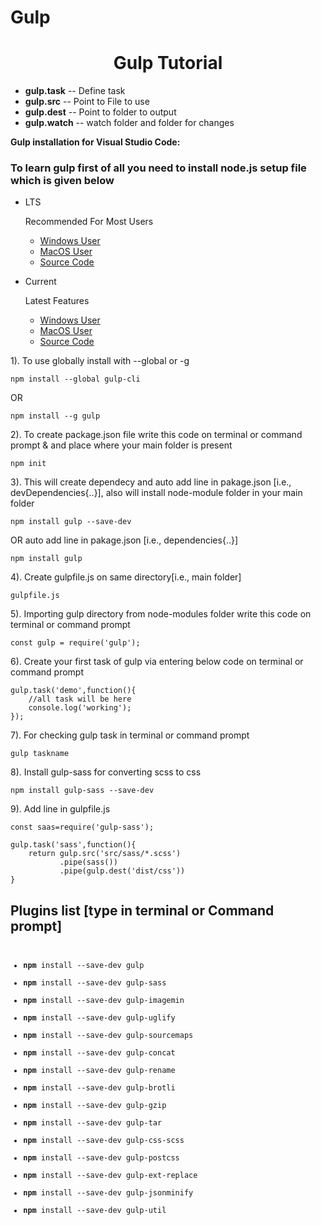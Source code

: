 # Gulp

<h1><center>Gulp Tutorial</center></h1>
<ul>
<li><strong> gulp.task</strong> -- Define task</li>
<li><strong> gulp.src</strong> -- Point to File to use</li>
<li><strong> gulp.dest</strong> -- Point to folder to output</li>
<li><strong> gulp.watch</strong> -- watch folder and folder for changes</li>
</ul>
<strong>Gulp installation for Visual Studio Code:</strong>
<h3>To learn gulp first of all you need to install node.js setup file which is given below</h3>
<ul>
<li><p>LTS</p><p>Recommended For Most Users</p>
<ul><li><a href="https://nodejs.org/dist/v8.11.4/node-v8.11.4-x64.msi" target="_blank" title="Install Node.js official Windows Version">Windows User</a></li>
<li><a href="https://nodejs.org/dist/v8.11.4/node-v8.11.4.pkg" target="_blank" title="Install Node.js official Windows Version">MacOS User</a></li>
<li><a href="https://nodejs.org/dist/v8.11.4/node-v8.11.4.tar.gz" target="_blank" title="Install Node.js official Windows Version">Source Code</a></li>
</ul></li>
<li><p>Current</p><p>Latest Features</p>
<ul><li><a href="https://nodejs.org/dist/v10.9.0/node-v10.9.0-x64.msi" target="_blank" title="Install Node.js official Windows Version">Windows User</a></li>
<li><a href="https://nodejs.org/dist/v10.9.0/node-v10.9.0.pkg" target="_blank" title="Install Node.js official Windows Version">MacOS User</a></li>
<li><a href="https://nodejs.org/dist/v10.9.0/node-v10.9.0.tar.gz" target="_blank" title="Install Node.js official Windows Version">Source Code</a></li>
</ul></li>
</ul>

1). To use globally install with --global or -g
<pre><code>npm install --global gulp-cli</code></pre>
OR
<pre><code>npm install --g gulp</code></pre>

2). To create package.json file write this code on terminal or command prompt & and place where your main folder is present
<pre><code>npm init</code></pre>

3). This will create dependecy and auto add line in pakage.json [i.e., devDependencies{..}], also will install node-module folder in your main folder
<pre><code>npm install gulp --save-dev</code></pre>
OR auto add line in pakage.json [i.e., dependencies{..}]
<pre><code>npm install gulp</code></pre>
4). Create gulpfile.js on same directory[i.e., main folder]
<pre><code>gulpfile.js</code></pre>

5). Importing gulp directory from node-modules folder write this code on terminal or command prompt
<pre><code>const gulp = require('gulp');</code></pre>

6). Create your first task of gulp via entering below code on terminal or command prompt

<pre><code>gulp.task('demo',function(){
	//all task will be here
	console.log('working');
});
</code></pre>

7). For checking gulp task in terminal or command prompt 
<pre><code>gulp taskname</code></pre>

8). Install gulp-sass for converting scss to css
<pre><code>npm install gulp-sass --save-dev</code></pre>

9). Add line in gulpfile.js
<pre><code>const saas=require('gulp-sass');</code></pre>


<pre><code>gulp.task('sass',function(){
    return gulp.src('src/sass/*.scss')
           .pipe(sass())
           .pipe(gulp.dest('dist/css'))
}</code></pre>

<h2><strong>Plugins list [type in terminal or Command prompt]</strong></h2>
<pre><code><ul>
<li><strong>npm</strong> install --save-dev gulp</li>
<li><strong>npm</strong> install --save-dev gulp-sass</li>
<li><strong>npm</strong> install --save-dev gulp-imagemin</li>
<li><strong>npm</strong> install --save-dev gulp-uglify</li>
<li><strong>npm</strong> install --save-dev gulp-sourcemaps</li>
<li><strong>npm</strong> install --save-dev gulp-concat</li>
<li><strong>npm</strong> install --save-dev gulp-rename</li>
<li><strong>npm</strong> install --save-dev gulp-brotli</li>
<li><strong>npm</strong> install --save-dev gulp-gzip</li>
<li><strong>npm</strong> install --save-dev gulp-tar</li>
<li><strong>npm</strong> install --save-dev gulp-css-scss</li>
<li><strong>npm</strong> install --save-dev gulp-postcss</li>
<li><strong>npm</strong> install --save-dev gulp-ext-replace</li>
<li><strong>npm</strong> install --save-dev gulp-jsonminify</li>
<li><strong>npm</strong> install --save-dev gulp-util</li>
</ul></code></pre>
